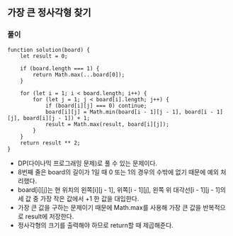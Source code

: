## 가장 큰 정사각형 찾기

### 풀이
```
function solution(board) {
    let result = 0;
    
    if (board.length === 1) {
        return Math.max(...board[0]);
    }
    
    for (let i = 1; i < board.length; i++) {
        for (let j = 1; j < board[i].length; j++) {
            if (board[i][j] === 0) continue;
            board[i][j] = Math.min(board[i - 1][j - 1], board[i - 1][j], board[i][j - 1]) + 1;
            result = Math.max(result, board[i][j]);
        }   
    }
    return result ** 2;
}
```
- DP(다이나믹 프로그래밍 문제)로 풀 수 있는 문제이다.
- 8번째 줄은 board의 길이가 1일 때 0 또는 1의 경우의 수밖에 없기 때문에 예외 처리했다.
- board[i][j]는 현 위치의 왼쪽[i][j - 1], 위쪽[i - 1][j], 왼쪽 위 대각선[i - 1][j - 1]의 세 값 중 가장 작은 값에서 +1 한 값을 대입한다.
- 가장 큰 값을 구하는 문제이기 때문에 Math.max를 사용해 가장 큰 값을 반복적으로 result에 저장한다.
- 정사각형의 크기를 출력해야 하므로 return할 때 제곱해준다.
